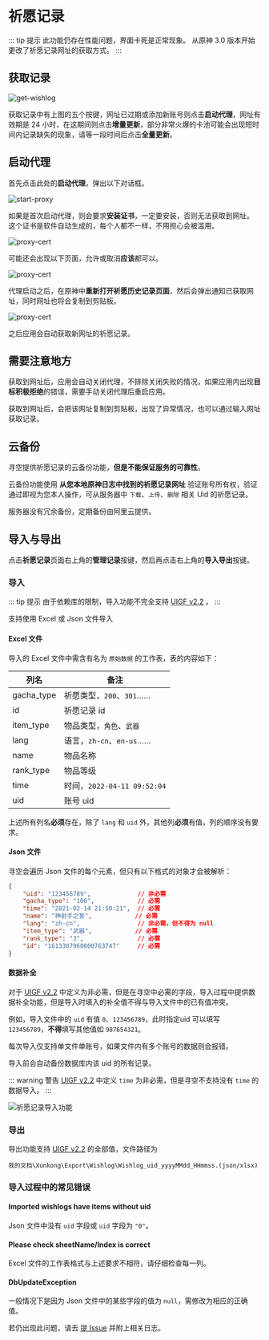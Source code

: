 # 祈愿记录

::: tip 提示
此功能仍存在性能问题，界面卡死是正常现象。
从原神 3.0 版本开始更改了祈愿记录网址的获取方式。
:::

## 获取记录

![get-wishlog](./img/img-get-wishlog.webp)

获取记录中有上图的五个按键，网址已过期或添加新账号则点击**启动代理**，网址有效期是 24 小时，在这期间则点击**增量更新**，部分非常火爆的卡池可能会出现短时间内记录缺失的现象，请等一段时间后点击**全量更新**。

## 启动代理

首先点击此处的**启动代理**，弹出以下对话框。

![start-proxy](./img/img-wishlog-start-proxy.webp)

如果是首次启动代理，则会要求**安装证书**，一定要安装，否则无法获取到网址。      
这个证书是软件自动生成的，每个人都不一样，不用担心会被滥用。

![proxy-cert](./img/img-wishlog-cert.webp)

可能还会出现以下页面，允许或取消**应该**都可以。

![proxy-cert](./img/img-wishlog-firewall.webp)

代理启动之后，在原神中**重新打开祈愿历史记录页面**，然后会弹出通知已获取网址，同时网址也将会复制到剪贴板。

![proxy-cert](./img/img-wishlog-get-url-toast.webp)

之后应用会自动获取新网址的祈愿记录。

## 需要注意地方

获取到网址后，应用会自动关闭代理，不排除关闭失败的情况，如果应用内出现**目标积极拒绝**的错误，需要手动关闭代理后重启应用。

获取到网址后，会把该网址复制到剪贴板，出现了异常情况，也可以通过输入网址获取记录。

## 云备份

寻空提供祈愿记录的云备份功能，**但是不能保证服务的可靠性**。

云备份功能使用 **从您本地原神日志中找到的祈愿记录网址** 验证账号所有权，验证通过即视为您本人操作，可从服务器中 `下载`、`上传`、`删除` 相关 Uid 的祈愿记录。

服务器没有冗余备份，定期备份由阿里云提供。


## 导入与导出

点击**祈愿记录**页面右上角的**管理记录**按键，然后再点击右上角的**导入导出**按键。

### 导入

::: tip 提示
由于依赖库的限制，导入功能不完全支持 [UIGF v2.2](../../archive/UIGF-v2.2.md) 。
:::

支持使用 Excel 或 Json 文件导入

#### Excel 文件

导入的 Excel 文件中需含有名为 `原始数据` 的工作表，表的内容如下：

| 列名       | 备注                        |
| ---------- | --------------------------- |
| gacha_type | 祈愿类型，`200`、`301`……    |
| id         | 祈愿记录 id                 |
| item_type  | 物品类型，`角色`、`武器`    |
| lang       | 语言，`zh-cn`、`en-us`……    |
| name       | 物品名称                    |
| rank_type  | 物品等级                    |
| time       | 时间，`2022-04-11 09:52:04` |
| uid        | 账号 uid                    |

上述所有列名**必须**存在，除了 `lang` 和 `uid` 外，其他列**必须**有值，列的顺序没有要求。

#### Json 文件

寻空会遍历 Json 文件的每个元素，但只有以下格式的对象才会被解析：

``` json
{
    "uid": "123456789",             // 非必需
    "gacha_type": "100",            // 必需
    "time": "2021-02-14 21:50:21",  // 必需
    "name": "神射手之誓",            // 必需
    "lang": "zh-cn",                // 非必需，但不得为 null
    "item_type": "武器",            // 必需
    "rank_type": "3",               // 必需
    "id": "1613307960000763747"     // 必需
}
```

#### 数据补全

对于 [UIGF v2.2](../../archive/UIGF-v2.2.md) 中定义为非必需，但是在寻空中必需的字段，导入过程中提供数据补全功能，但是导入时填入的补全值不得与导入文件中的已有值冲突。

例如，导入文件中的 `uid` 有值 `0`、`123456789`，此时指定uid 可以填写 `123456789`，**不得**填写其他值如 `987654321`。

每次导入仅支持单文件单账号，如果文件内有多个账号的数据则会报错。

导入前会自动备份数据库内该 uid 的所有记录。


::: warning 警告
[UIGF v2.2](../../archive/UIGF-v2.2.md) 中定义 `time` 为非必需，但是寻空不支持没有 `time` 的数据导入。
:::

![祈愿记录导入功能](./img/img-import-wishlog.webp)

### 导出

导出功能支持 [UIGF v2.2](../../archive/UIGF-v2.2.md) 的全部值，文件路径为

`我的文档\Xunkong\Export\Wishlog\Wishlog_uid_yyyyMMdd_HHmmss.(json/xlsx)`

### 导入过程中的常见错误

#### Imported wishlogs have items without uid

Json 文件中没有 `uid` 字段或 `uid` 字段为 `"0"`。

#### Please check sheetName/Index is correct

Excel 文件的工作表格式与上述要求不相符，请仔细检查每一列。

#### DbUpdateException

一般情况下是因为 Json 文件中的某些字段的值为 `null`，需修改为相应的正确值。

若仍出现此问题，请去 [提 Issue](https://github.com/Scighost/Xunkong/issues) 并附上相关日志。
